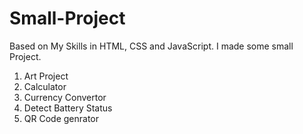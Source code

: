 # Small-Project
Based on My Skills in HTML, CSS and JavaScript. I made some small Project.
1.  Art Project
2.  Calculator
3.  Currency Convertor
4.  Detect Battery Status
5.  QR Code genrator

